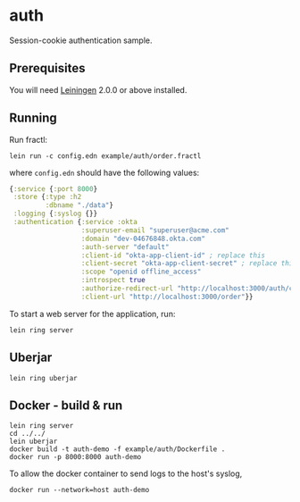 # auth

Session-cookie authentication sample.

## Prerequisites

You will need [Leiningen][] 2.0.0 or above installed.

[leiningen]: https://github.com/technomancy/leiningen

## Running

Run fractl:

    lein run -c config.edn example/auth/order.fractl

where `config.edn` should have the following values:

```clojure
{:service {:port 8000}
 :store {:type :h2
         :dbname "./data"}
 :logging {:syslog {}}
 :authentication {:service :okta
                  :superuser-email "superuser@acme.com"
                  :domain "dev-04676848.okta.com"
                  :auth-server "default"
                  :client-id "okta-app-client-id" ; replace this
                  :client-secret "okta-app-client-secret" ; replace this
                  :scope "openid offline_access"
                  :introspect true
                  :authorize-redirect-url "http://localhost:3000/auth/callback"
                  :client-url "http://localhost:3000/order"}}
```

To start a web server for the application, run:

    lein ring server

## Uberjar

    lein ring uberjar

## Docker - build & run

    lein ring server
    cd ../../
	lein uberjar
	docker build -t auth-demo -f example/auth/Dockerfile .
	docker run -p 8000:8000 auth-demo

To allow the docker container to send logs to the host's syslog,

    docker run --network=host auth-demo
